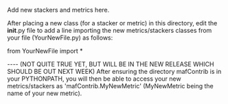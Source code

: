 Add new stackers and metrics here. 

After placing a new class (for a stacker or metric) in this directory, edit the 
__init__.py file to add a line importing the new metrics/stackers classes from your 
file (YourNewFile.py) as follows: 

from YourNewFile import *

 ---- (NOT QUITE TRUE YET, BUT WILL BE IN THE NEW RELEASE WHICH SHOULD BE OUT NEXT WEEK)
After ensuring the directory mafContrib is in your PYTHONPATH, you will then be
able to access your new metrics/stackers as 
'mafContrib.MyNewMetric' (MyNewMetric being the name of your new metric). 
